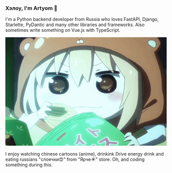 ### Хэлоу, I'm Artyom 👋

I'm a Python backend developer from Russia who loves FastAPI, Django, Starlette, PyDantic and many other libraries and frameworks. Also sometimes write something on Vue.js with TypeScript.

![chinese cartoons](photos/chinese_cartoons.gif)

I enjoy watching chinese cartoons (anime), drinkink Drive energy drink and eating russians "слоечки😍" from "Ярче☀" store. Oh, and coding something during this.

